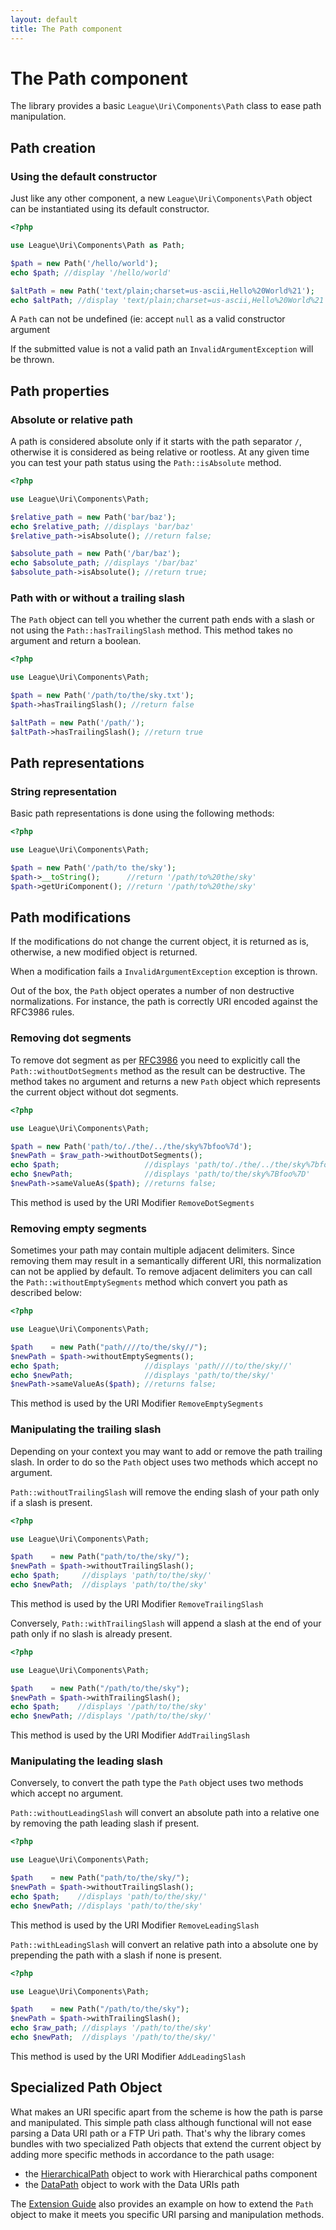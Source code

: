 ```yaml
---
layout: default
title: The Path component
---
```


# The Path component

The library provides a basic `League\Uri\Components\Path` class to ease path manipulation.

## Path creation

### Using the default constructor

Just like any other component, a new `League\Uri\Components\Path` object can be instantiated using its default constructor.

~~~php
<?php

use League\Uri\Components\Path as Path;

$path = new Path('/hello/world');
echo $path; //display '/hello/world'

$altPath = new Path('text/plain;charset=us-ascii,Hello%20World%21');
echo $altPath; //display 'text/plain;charset=us-ascii,Hello%20World%21'
~~~

<p class="message-warning">A <code>Path</code> can not be undefined (ie: accept <code>null</code> as a valid constructor argument</p>

<p class="message-warning">If the submitted value is not a valid path an <code>InvalidArgumentException</code> will be thrown.</p>

## Path properties

### Absolute or relative path

A path is considered absolute only if it starts with the path separator `/`, otherwise it is considered as being relative or rootless. At any given time you can test your path status using the `Path::isAbsolute` method.

~~~php
<?php

use League\Uri\Components\Path;

$relative_path = new Path('bar/baz');
echo $relative_path; //displays 'bar/baz'
$relative_path->isAbsolute(); //return false;

$absolute_path = new Path('/bar/baz');
echo $absolute_path; //displays '/bar/baz'
$absolute_path->isAbsolute(); //return true;
~~~

### Path with or without a trailing slash

The `Path` object can tell you whether the current path ends with a slash or not using the `Path::hasTrailingSlash` method. This method takes no argument and return a boolean.

~~~php
<?php

use League\Uri\Components\Path;

$path = new Path('/path/to/the/sky.txt');
$path->hasTrailingSlash(); //return false

$altPath = new Path('/path/');
$altPath->hasTrailingSlash(); //return true
~~~

## Path representations

### String representation

Basic path representations is done using the following methods:

~~~php
<?php

use League\Uri\Components\Path;

$path = new Path('/path/to the/sky');
$path->__toString();      //return '/path/to%20the/sky'
$path->getUriComponent(); //return '/path/to%20the/sky'
~~~

## Path modifications

<p class="message-notice">If the modifications do not change the current object, it is returned as is, otherwise, a new modified object is returned.</p>

<p class="message-warning">When a modification fails a <code>InvalidArgumentException</code> exception is thrown.</p>

Out of the box, the `Path` object operates a number of non destructive normalizations. For instance, the path is correctly URI encoded against the RFC3986 rules.

### Removing dot segments

To remove dot segment as per [RFC3986](https://tools.ietf.org/html/rfc3986#section-6) you need to explicitly call the `Path::withoutDotSegments` method as the result can be destructive. The method takes no argument and returns a new `Path` object which represents the current object without dot segments.

~~~php
<?php

use League\Uri\Components\Path;

$path = new Path('path/to/./the/../the/sky%7bfoo%7d');
$newPath = $raw_path->withoutDotSegments();
echo $path;                   //displays 'path/to/./the/../the/sky%7bfoo%7d'
echo $newPath;                //displays 'path/to/the/sky%7Bfoo%7D'
$newPath->sameValueAs($path); //returns false;
~~~

<p class="message-notice">This method is used by the URI Modifier <code>RemoveDotSegments</code></p>

### Removing empty segments

Sometimes your path may contain multiple adjacent delimiters. Since removing them may result in a semantically different URI, this normalization can not be applied by default. To remove adjacent delimiters you can call the `Path::withoutEmptySegments` method which convert you path as described below:

~~~php
<?php

use League\Uri\Components\Path;

$path    = new Path("path////to/the/sky//");
$newPath = $path->withoutEmptySegments();
echo $path;                   //displays 'path////to/the/sky//'
echo $newPath;                //displays 'path/to/the/sky/'
$newPath->sameValueAs($path); //returns false;
~~~

<p class="message-notice">This method is used by the URI Modifier <code>RemoveEmptySegments</code></p>

### Manipulating the trailing slash

Depending on your context you may want to add or remove the path trailing slash. In order to do so the `Path` object uses two methods which accept no argument.

`Path::withoutTrailingSlash` will remove the ending slash of your path only if a slash is present.

~~~php
<?php

use League\Uri\Components\Path;

$path    = new Path("path/to/the/sky/");
$newPath = $path->withoutTrailingSlash();
echo $path;     //displays 'path/to/the/sky/'
echo $newPath;  //displays 'path/to/the/sky'
~~~

<p class="message-notice">This method is used by the URI Modifier <code>RemoveTrailingSlash</code></p>

Conversely, `Path::withTrailingSlash` will append a slash at the end of your path only if no slash is already present.

~~~php
<?php

use League\Uri\Components\Path;

$path    = new Path("/path/to/the/sky");
$newPath = $path->withTrailingSlash();
echo $path;    //displays '/path/to/the/sky'
echo $newPath; //displays '/path/to/the/sky/'
~~~

<p class="message-notice">This method is used by the URI Modifier <code>AddTrailingSlash</code></p>

### Manipulating the leading slash

Conversely, to convert the path type the `Path` object uses two methods which accept no argument.

`Path::withoutLeadingSlash` will convert an absolute path into a relative one by removing the path leading slash if present.

~~~php
<?php

use League\Uri\Components\Path;

$path    = new Path("path/to/the/sky/");
$newPath = $path->withoutTrailingSlash();
echo $path;    //displays 'path/to/the/sky/'
echo $newPath; //displays 'path/to/the/sky'
~~~

<p class="message-notice">This method is used by the URI Modifier <code>RemoveLeadingSlash</code></p>

`Path::withLeadingSlash` will convert an relative path into a absolute one by prepending the path with a slash if none is present.

~~~php
<?php

use League\Uri\Components\Path;

$path    = new Path("/path/to/the/sky");
$newPath = $path->withTrailingSlash();
echo $raw_path; //displays '/path/to/the/sky'
echo $newPath;  //displays '/path/to/the/sky/'
~~~

<p class="message-notice">This method is used by the URI Modifier <code>AddLeadingSlash</code></p>

## Specialized Path Object

What makes an URI specific apart from the scheme is how the path is parse and manipulated. This simple path class although functional will not ease parsing a Data URI path or a FTP Uri path. That's why the library comes bundles with two specialized Path objects that extend the current object by adding more specific methods in accordance to the path usage:

- the [HierarchicalPath](/4.0/components/hierarchical-path/) object to work with Hierarchical paths component
- the [DataPath](/4.0/components/datauri-path/) object to work with the Data URIs path

The [Extension Guide](/uri/extension/#mailto-interfaces) also provides an example on how to extend the `Path` object to make it meets you specific URI parsing and manipulation methods.
